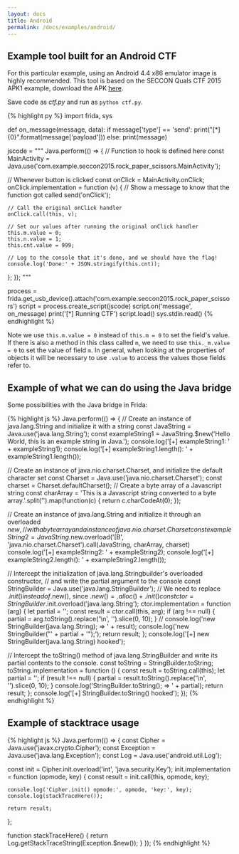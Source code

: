 ```yaml
---
layout: docs
title: Android
permalink: /docs/examples/android/
---
```


## Example tool built for an Android CTF

For this particular example, using an Android 4.4 x86 emulator image is highly
recommended. This tool is based on the SECCON Quals CTF 2015 APK1 example,
download the APK [here](https://github.com/ctfs/write-ups-2015/tree/master/seccon-quals-ctf-2015/binary/reverse-engineering-android-apk-1).

Save code as *ctf.py* and run as `python ctf.py`.

{% highlight py %}
import frida, sys

def on_message(message, data):
    if message['type'] == 'send':
        print("[*] {0}".format(message['payload']))
    else:
        print(message)

jscode = """
Java.perform(() => {
  // Function to hook is defined here
  const MainActivity = Java.use('com.example.seccon2015.rock_paper_scissors.MainActivity');

  // Whenever button is clicked
  const onClick = MainActivity.onClick;
  onClick.implementation = function (v) {
    // Show a message to know that the function got called
    send('onClick');

    // Call the original onClick handler
    onClick.call(this, v);

    // Set our values after running the original onClick handler
    this.m.value = 0;
    this.n.value = 1;
    this.cnt.value = 999;

    // Log to the console that it's done, and we should have the flag!
    console.log('Done:' + JSON.stringify(this.cnt));
  };
});
"""

process = frida.get_usb_device().attach('com.example.seccon2015.rock_paper_scissors')
script = process.create_script(jscode)
script.on('message', on_message)
print('[*] Running CTF')
script.load()
sys.stdin.read()
{% endhighlight %}

Note we use `this.m.value = 0` instead of `this.m = 0` to set the field's value.
If there is also a method in this class called `m`, we need to use
`this._m.value = 0` to set the value of field `m`.  In general, when looking at
the properties of objects it will be necessary to use `.value` to access the
values those fields refer to.


## Example of what we can do using the Java bridge

Some possibilities with the Java bridge in Frida:

{% highlight js %}
Java.perform(() => {
  // Create an instance of java.lang.String and initialize it with a string
  const JavaString = Java.use('java.lang.String');
  const exampleString1 = JavaString.$new('Hello World, this is an example string in Java.');
  console.log('[+] exampleString1: ' + exampleString1);
  console.log('[+] exampleString1.length(): ' + exampleString1.length());

  // Create an instance of java.nio.charset.Charset, and initialize the default character set
  const Charset = Java.use('java.nio.charset.Charset');
  const charset = Charset.defaultCharset();
  // Create a byte array of a Javascript string
  const charArray = 'This is a Javascript string converted to a byte array.'.split('').map(function(c) {
    return c.charCodeAt(0);
  });

  // Create an instance of java.lang.String and initialize it through an overloaded $new,
  // with a byte array and a instance of java.nio.charset.Charset
  const exampleString2 = JavaString.$new.overload('[B', 'java.nio.charset.Charset').call(JavaString, charArray, charset)
  console.log('[+] exampleString2: ' + exampleString2);
  console.log('[+] exampleString2.length(): ' + exampleString2.length());

  // Intercept the initialization of java.lang.Stringbuilder's overloaded constructor,
  // and write the partial argument to the console
  const StringBuilder = Java.use('java.lang.StringBuilder');
  // We need to replace .$init() instead of .$new(), since .$new() = .alloc() + .init()
  const ctor = StringBuilder.$init.overload('java.lang.String');
  ctor.implementation = function (arg) {
    let partial = '';
    const result = ctor.call(this, arg);
    if (arg !== null) {
      partial = arg.toString().replace('\n', '').slice(0, 10);
    }
    // console.log('new StringBuilder(java.lang.String); => ' + result);
    console.log('new StringBuilder("' + partial + '");');
    return result;
  };
  console.log('[+] new StringBuilder(java.lang.String) hooked');

  // Intercept the toString() method of java.lang.StringBuilder and write its partial contents to the console.
  const toString = StringBuilder.toString;
  toString.implementation = function () {
    const result = toString.call(this);
    let partial = '';
    if (result !== null) {
      partial = result.toString().replace('\n', '').slice(0, 10);
    }
    console.log('StringBuilder.toString(); => ' + partial);
    return result;
  };
  console.log('[+] StringBuilder.toString() hooked');
});
{% endhighlight %}


## Example of stacktrace usage

{% highlight js %}
Java.perform(() => {
  const Cipher = Java.use('javax.crypto.Cipher');
  const Exception = Java.use('java.lang.Exception');
  const Log = Java.use('android.util.Log');

  const init = Cipher.init.overload('int', 'java.security.Key');
  init.implementation = function (opmode, key) {
    const result = init.call(this, opmode, key);

    console.log('Cipher.init() opmode:', opmode, 'key:', key);
    console.log(stackTraceHere());

    return result;
  };

  function stackTraceHere() {
    return Log.getStackTraceString(Exception.$new());
  }
});
{% endhighlight %}
